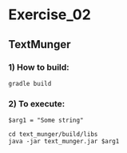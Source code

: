 # Exercise_02

## TextMunger

### 1) How to build:
```
gradle build
```
### 2) To execute:
```
$arg1 = "Some string"

cd text_munger/build/libs
java -jar text_munger.jar $arg1
```
